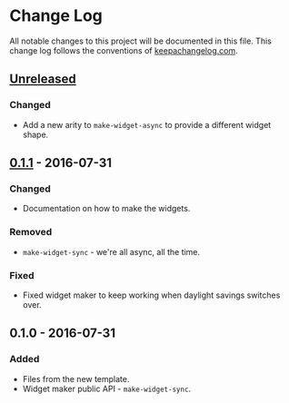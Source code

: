 # Change Log
All notable changes to this project will be documented in this file. This change log follows the conventions of [keepachangelog.com](http://keepachangelog.com/).

## [Unreleased]
### Changed
- Add a new arity to `make-widget-async` to provide a different widget shape.

## [0.1.1] - 2016-07-31
### Changed
- Documentation on how to make the widgets.

### Removed
- `make-widget-sync` - we're all async, all the time.

### Fixed
- Fixed widget maker to keep working when daylight savings switches over.

## 0.1.0 - 2016-07-31
### Added
- Files from the new template.
- Widget maker public API - `make-widget-sync`.

[Unreleased]: https://github.com/your-name/game-of-life/compare/0.1.1...HEAD
[0.1.1]: https://github.com/your-name/game-of-life/compare/0.1.0...0.1.1
